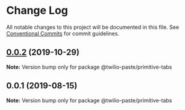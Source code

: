 # Change Log

All notable changes to this project will be documented in this file.
See [Conventional Commits](https://conventionalcommits.org) for commit guidelines.

## [0.0.2](https://github.com/twilio-labs/paste/compare/@twilio-paste/primitive-tabs@0.0.1...@twilio-paste/primitive-tabs@0.0.2) (2019-10-29)

**Note:** Version bump only for package @twilio-paste/primitive-tabs





## 0.0.1 (2019-08-15)

**Note:** Version bump only for package @twilio-paste/primitive-tabs
